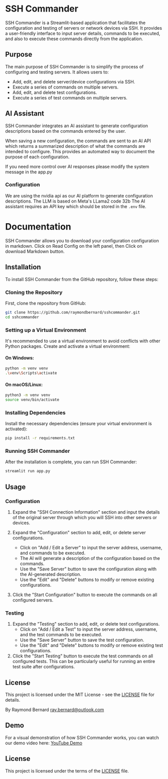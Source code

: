 # SSH Commander

SSH Commander is a Streamlit-based application that facilitates the configuration and testing of servers or network devices via SSH. It provides a user-friendly interface to input server details, commands to be executed, and also to execute these commands directly from the application.

## Purpose

The main purpose of SSH Commander is to simplify the process of configuring and testing servers. It allows users to:

- Add, edit, and delete server/device configurations via SSH.
- Execute a series of commands on multiple servers.
- Add, edit, and delete test configurations.
- Execute a series of test commands on multiple servers.

## AI Assistant

SSH Commander integrates an AI assistant to generate configuration descriptions based on the commands entered by the user. 

When saving a new configuration, the commands are sent to an AI API which returns a summarized description of what the commands are intended to configure. This provides an automated way to document the purpose of each configuration.

If you need more control over AI responses please modify the system message in the app.py 

### Configuration
We are using the nvidia api as our AI platform to generate configuration descriptions.
The LLM is based on Meta's LLama2 code 32b 
The AI assistant requires an API key which should be stored in the `.env` file.
# Documentation

SSH Commander allows you to download your configuration configuration in markdown.
Click on Read Config on the left panel, then Click on download Markdown button. 

## Installation

To install SSH Commander from the GitHub repository, follow these steps:

### Cloning the Repository

First, clone the repository from GitHub:

```bash
git clone https://github.com/raymondbernard/sshcommander.git
cd sshcommander
```

### Setting up a Virtual Environment

It's recommended to use a virtual environment to avoid conflicts with other Python packages. Create and activate a virtual environment:

#### On Windows:

```bash
python -m venv venv
.\venv\Scripts\activate
```

#### On macOS/Linux:

```bash
python3 -m venv venv
source venv/bin/activate
```

### Installing Dependencies

Install the necessary dependencies (ensure your virtual environment is activated):

```bash
pip install -r requirements.txt
```

### Running SSH Commander

After the installation is complete, you can run SSH Commander:

```bash
streamlit run app.py
```
## Usage

### Configuration

1. Expand the "SSH Connection Information" section and input the details of the original server through which you will SSH into other servers or devices.

2. Expand the "Configuration" section to add, edit, or delete server configurations.
   - Click on "Add / Edit a Server" to input the server address, username, and commands to be executed.
   - The AI will generate a description of the configuration based on the commands.
   - Use the "Save Server" button to save the configuration along with the AI-generated description.
   - Use the "Edit" and "Delete" buttons to modify or remove existing configurations.

3. Click the "Start Configuration" button to execute the commands on all configured servers.


### Testing

1. Expand the "Testing" section to add, edit, or delete test configurations.
   - Click on "Add / Edit a Test" to input the server address, username, and the test commands to be executed.
   - Use the "Save Server" button to save the test configuration.
   - Use the "Edit" and "Delete" buttons to modify or remove existing test configurations.
2. Click the "Start Testing" button to execute the test commands on all configured tests. This can be particularly useful for running an entire test suite after configurations.

## License

This project is licensed under the MIT License - see the [LICENSE](LICENSE) file for details.


By Raymond Bernard
ray.bernard@outlook.com


## Demo

For a visual demonstration of how SSH Commander works, you can watch our demo video here: [YouTube Demo](https://youtu.be/4gGqr2Olrpc)

## License

This project is licensed under the terms of the [LICENSE](LICENSE) file.